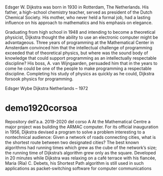 Edsger W. Dijkstra was born in 1930 in Rotterdam, The Netherlands. His father, a high-school chemistry teacher, served as president of the Dutch Chemical Society. His mother, who never held a formal job, had a lasting influence on his approach to mathematics and his emphasis on elegance.

Graduating from high school in 1948 and intending to become a theoretical physicist, Dijkstra thought the ability to use an electronic computer might be advantageous. Three years of programming at the Mathematical Center in Amsterdam convinced him that the intellectual challenge of programming exceeded that of theoretical physics, but where was the sound body of knowledge that could support programming as an intellectually respectable discipline? His boss, A. van Wijngaarden, persuaded him that in the years to come he could be one of the people to make programming a respectable discipline. Completing his study of physics as quickly as he could, Dijkstra forsook physics for programming.

Edsger Wybe Dijkstra
Netherlands – 1972
# demo1920corsoa
Repository dell'a.a. 2019-2020 del corso A
At the Mathematical Centre a major project was building the ARMAC computer. For its official inauguration in 1956, Dijkstra devised a program to solve a problem interesting to a nontechnical audience: Given a network of roads connecting cities, what is the shortest route between two designated cities? The best known algorithms had running times which grew as the cube of the network’s size; the running time of Dijkstra’s algorithm grew only as the square. Developed in 20 minutes while Dijkstra was relaxing on a café terrace with his fiancée, Maria (Ria) C. Debets, his Shortest Path algorithm is still used in such applications as packet-switching software for computer communications



